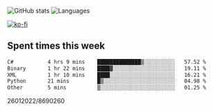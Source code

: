 ![GitHub stats](https://github-readme-stats.vercel.app/api?username=emipa606&theme=github_dark&show_icons=true) 
![Languages](https://github-readme-stats.vercel.app/api/top-langs/?username=emipa606&theme=github_dark&layout=compact)

[![ko-fi](https://ko-fi.com/img/githubbutton_sm.svg)](https://ko-fi.com/G2G55DDYD)

## Spent times this week
<!--START_SECTION:waka-->

```txt
C#           4 hrs 9 mins    ██████████████▒░░░░░░░░░░   57.52 %
Binary       1 hr 22 mins    ████▓░░░░░░░░░░░░░░░░░░░░   19.11 %
XML          1 hr 10 mins    ████░░░░░░░░░░░░░░░░░░░░░   16.21 %
Python       21 mins         █▒░░░░░░░░░░░░░░░░░░░░░░░   04.98 %
Other        5 mins          ▒░░░░░░░░░░░░░░░░░░░░░░░░   01.25 %
```

<!--END_SECTION:waka-->


26012022/8690260
